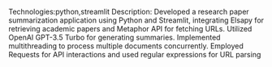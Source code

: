 Technologies:python,streamlit
Description:
Developed a research paper summarization application using Python and Streamlit, integrating Elsapy for retrieving academic papers and Metaphor API for fetching URLs. 
Utilized OpenAI GPT-3.5 Turbo for generating summaries. Implemented multithreading to process multiple documents concurrently. 
Employed Requests for API interactions and used regular expressions for URL parsing
